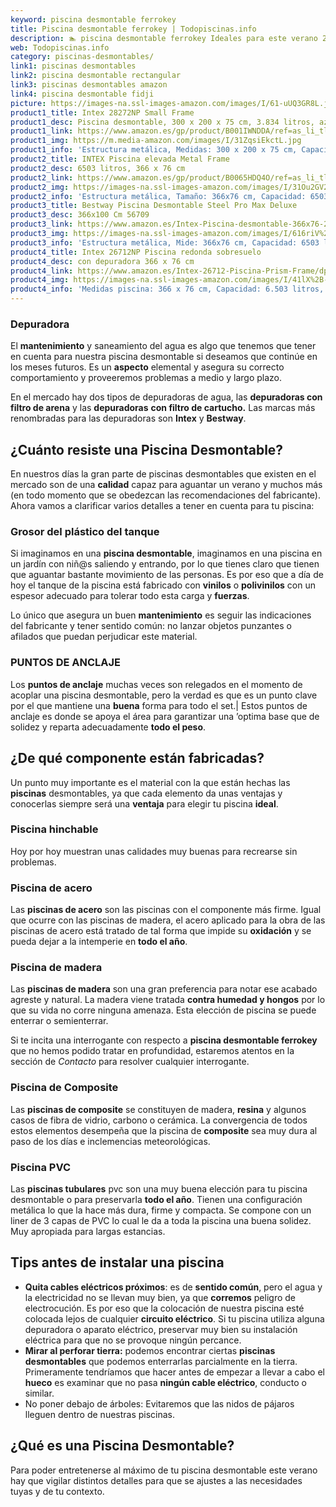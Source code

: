 ```yaml
---
keyword: piscina desmontable ferrokey
title: Piscina desmontable ferrokey | Todopiscinas.info
description: 🏊 piscina desmontable ferrokey Ideales para este verano 2021. Aquí puedes comprar piscina desmontable ferrokey y comparar con otras similares. No dejes escapar piscina desmontable ferrokey a un precio realmente tentador.
web: Todopiscinas.info
category: piscinas-desmontables/
link1: piscinas desmontables
link2: piscina desmontable rectangular
link3: piscinas desmontables amazon
link4: piscina desmontable fidji
picture: https://images-na.ssl-images-amazon.com/images/I/61-uUQ3GR8L.jpg
product1_title: Intex 28272NP Small Frame
product1_desc: Piscina desmontable, 300 x 200 x 75 cm, 3.834 litros, azul
product1_link: https://www.amazon.es/gp/product/B001IWNDDA/ref=as_li_tl?ie=UTF8&camp=3638&creative=24630&creativeASIN=B001IWNDDA&linkCode=as2&tag=todopiscinas0e-21&linkId=25b9d647487c889cb6ef56ed63f50ca1
product1_img: https://m.media-amazon.com/images/I/31ZqsiEkctL.jpg
product1_info: 'Estructura metálica, Medidas: 300 x 200 x 75 cm, Capacidad: 3.834 litros, Para 6 personas (+ 6 años), Fácil montaje, Forma rectangular'
product2_title: INTEX Piscina elevada Metal Frame
product2_desc: 6503 litros, 366 x 76 cm
product2_link: https://www.amazon.es/gp/product/B0065HDQ4O/ref=as_li_tl?ie=UTF8&camp=3638&creative=24630&creativeASIN=B0065HDQ4O&linkCode=as2&tag=todopiscinas0e-21&linkId=ed2430e3ba564d3527ee103df33ed7b3
product2_img: https://images-na.ssl-images-amazon.com/images/I/31Ou2GV2SAL.jpg
product2_info: 'Estructura metálica, Tamaño: 366x76 cm, Capacidad: 6503 litros, Forma circular, De 4 a 7 personas (+6 años)'
product3_title: Bestway Piscina Desmontable Steel Pro Max Deluxe
product3_desc: 366x100 Cm 56709
product3_link: https://www.amazon.es/Intex-Piscina-desmontable-366x76-28210NP/dp/B0065HDQ4O?__mk_es_ES=%C3%85M%C3%85%C5%BD%C3%95%C3%91&crid=25UQGV9HG2INI&dchild=1&keywords=piscinas+desmontables&qid=1615854176&sprefix=piscinas+dem%2Caps%2C201&sr=8-5&linkCode=ll1&tag=todopiscinas0e-21&linkId=34f200977c6cbaab1f3f4d9ac0e64755&language=es_ES&ref_=as_li_ss_tl
product3_img: https://images-na.ssl-images-amazon.com/images/I/616riV%2BiY3L.jpg
product3_info: 'Estructura metálica, Mide: 366x76 cm, Capacidad: 6503 litros, De 4 a 7 personas mayores de 6 años, Forma circular, Tecnología Super-Tough'
product4_title: Intex 26712NP Piscina redonda sobresuelo
product4_desc: con depuradora 366 x 76 cm
product4_link: https://www.amazon.es/Intex-26712-Piscina-Prism-Frame/dp/B07FB823GL?__mk_es_ES=%C3%85M%C3%85%C5%BD%C3%95%C3%91&dchild=1&keywords=piscinas+desmontables+con+depuradora&qid=1615936418&sr=8-5&linkCode=ll1&tag=todopiscinas0e-21&linkId=d98699de7830cd471766fa1daa36de34&language=es_ES&ref_=as_li_ss_tl
product4_img: https://images-na.ssl-images-amazon.com/images/I/41lX%2B-YpibL.jpg
product4_info: 'Medidas piscina: 366 x 76 cm, Capacidad: 6.503 litros, Incluye depuradora de cartucha A, Lona resistente triple capa'
---
```




### Depuradora

El **mantenimiento** y saneamiento del agua es algo que tenemos que tener en cuenta para nuestra piscina desmontable si deseamos que continúe en los meses futuros. Es un **aspecto** elemental y asegura su correcto comportamiento y proveeremos problemas a medio y largo plazo.

En el mercado hay dos tipos de depuradoras de agua, las **depuradoras con filtro de arena** y  las **depuradoras** **con filtro de cartucho.** Las marcas más renombradas para las depuradoras son **Intex** y **Bestway**.


## ¿Cuánto resiste una Piscina Desmontable?

En nuestros días la gran parte de piscinas desmontables que existen en el mercado son de una **calidad** capaz para aguantar un verano y muchos más (en todo momento que se obedezcan las recomendaciones del fabricante). Ahora vamos a clarificar varios detalles a tener en cuenta para tu piscina:


### Grosor del plástico del tanque

Si imaginamos en una **piscina desmontable**, imaginamos en una piscina en un jardín con niñ@s saliendo y entrando, por lo que tienes claro que tienen que aguantar bastante movimiento de las personas. Es por eso que a día de hoy el tanque de la piscina está fabricado con **vinilos** o **polivinilos** con un espesor adecuado para tolerar todo esta carga y **fuerzas**.

Lo único que asegura un	 buen **mantenimiento** es seguir las indicaciones del fabricante y tener sentido común: no lanzar objetos punzantes o afilados que puedan perjudicar este material.


### PUNTOS DE ANCLAJE

Los **puntos de anclaje** muchas veces son relegados en el momento de acoplar una piscina desmontable, pero la verdad es que es un punto clave por el que mantiene una **buena** forma para todo el set.| Estos puntos de anclaje es donde se apoya el área para garantizar una ’optima base que de solidez y reparta adecuadamente **todo el peso**.


## ¿De qué componente están fabricadas?

Un punto muy importante es el material con la que están hechas las **piscinas** desmontables, ya que cada elemento da unas ventajas y conocerlas siempre será una **ventaja** para elegir tu piscina **ideal**.


### Piscina hinchable

 Hoy por hoy muestran unas calidades muy buenas para recrearse sin problemas.


### Piscina de acero

Las **piscinas de acero** son las piscinas con el componente más firme. Igual que ocurre con las piscinas de madera, el acero aplicado para la obra de las piscinas de acero está tratado de tal forma que impide su **oxidación** y se pueda dejar a la intemperie en **todo el año**.


### Piscina de madera

Las **piscinas de madera** son una gran preferencia para notar ese acabado agreste y natural. La madera viene tratada **contra humedad y hongos** por lo que su vida no corre ninguna amenaza. Esta elección de piscina se puede enterrar o semienterrar.

Si te incita una interrogante con respecto a **piscina desmontable ferrokey** que no hemos podido tratar en profundidad, estaremos atentos en la sección de _Contacto_ para resolver cualquier interrogante.


### Piscina de Composite

Las **piscinas de composite** se constituyen de madera, **resina** y algunos casos de fibra de vidrio, carbono o cerámica. La convergencia de todos estos elementos desempeña que la piscina de **composite** sea muy dura al paso de los días e inclemencias meteorológicas.


### Piscina  PVC

Las **piscinas tubulares** pvc son una muy buena elección para tu piscina desmontable o para preservarla **todo el año**. Tienen una configuración metálica lo que la hace más dura, firme y compacta. Se compone con un liner de 3 capas de PVC lo cual le da a toda la piscina una buena solidez. Muy apropiada para largas estancias.

<external-banner></external-banner>



## Tips antes de instalar una piscina



*   **Quita cables eléctricos próximos**: es de **sentido común**, pero el agua y la electricidad no se llevan muy bien, ya que **corremos** peligro de electrocución. Es por eso que la colocación de nuestra piscina esté colocada lejos de cualquier **circuito eléctrico**. Si tu piscina utiliza alguna depuradora o aparato eléctrico, preservar muy bien su instalación eléctrica para que no se provoque ningún percance.
*   **Mirar al perforar tierra:** podemos encontrar ciertas **piscinas desmontables** que podemos enterrarlas parcialmente en la tierra. Primeramente tendríamos que hacer antes de empezar a llevar a cabo el **hueco** es examinar que no pasa **ningún cable eléctrico**, conducto o similar.
*   No poner debajo de árboles: Evitaremos que las nidos de pájaros lleguen dentro de nuestras piscinas.
## ¿Qué es una Piscina Desmontable?



Para poder entretenerse al máximo de tu piscina desmontable este verano  hay que vigilar distintos detalles para que se ajustes a las necesidades tuyas y de tu contexto.

<brand-panel :title=product1_title :desc=product1_desc :img=product1_img :link=product1_link></brand-panel>

<stats-list :link1=link1 :link2=link2 :link3=link3 :link4=link4 :category=category></stats-list>